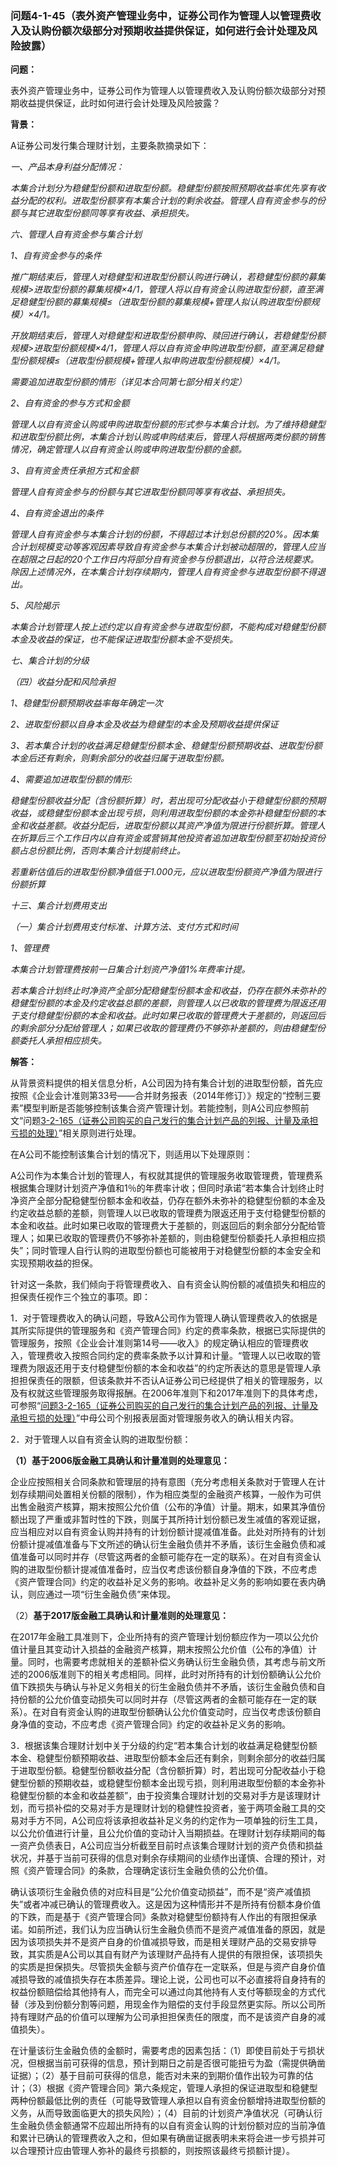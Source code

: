 ### 问题4-1-45（表外资产管理业务中，证券公司作为管理人以管理费收入及认购份额次级部分对预期收益提供保证，如何进行会计处理及风险披露）

**问题：**

表外资产管理业务中，证券公司作为管理人以管理费收入及认购份额次级部分对预期收益提供保证，此时如何进行会计处理及风险披露？

**背景：**

A证券公司发行集合理财计划，主要条款摘录如下：

*一、产品本身利益分配情况：*

*本集合计划分为稳健型份额和进取型份额。稳健型份额按照预期收益率优先享有收益分配的权利。进取型份额享有本集合计划的剩余收益。管理人自有资金参与的份额与其它进取型份额同等享有收益、承担损失。*

*六、管理人自有资金参与集合计划*

*1、自有资金参与的条件*

*推广期结束后，管理人对稳健型和进取型份额认购进行确认，若稳健型份额的募集规模\>进取型份额的募集规模×4/1，管理人将以自有资金认购进取型份额，直至满足稳健型份额的募集规模≤（进取型份额的募集规模+管理人拟认购进取型份额规模）×4/1。*

*开放期结束后，管理人对稳健型和进取型份额申购、赎回进行确认，若稳健型份额规模\>进取型份额规模×4/1，管理人将以自有资金申购进取型份额，直至满足稳健型份额规模≤（进取型份额规模+管理人拟申购进取型份额规模）×4/1。*

*需要追加进取型份额的情形（详见本合同第七部分相关约定）*

*2、自有资金的参与方式和金额*

*管理人以自有资金认购或申购进取型份额的形式参与本集合计划。为了维持稳健型和进取型份额比例，本集合计划认购或申购结束后，管理人将根据两类份额的销售情况，确定管理人以自有资金认购或申购进取型份额的金额。*

*3、自有资金责任承担方式和金额*

*管理人自有资金参与的份额与其它进取型份额同等享有收益、承担损失。*

*4、自有资金退出的条件*

*管理人自有资金参与本集合计划的份额，不得超过本计划总份额的20%。因本集合计划规模变动等客观因素导致自有资金参与本集合计划被动超限的，管理人应当在超限之日起的20个工作日内将部分自有资金参与份额退出，以符合法规要求。除因上述情况外，在本集合计划存续期内，管理人自有资金参与进取型份额不得退出。*

*5、风险揭示*

*本集合计划管理人按上述约定以自有资金参与进取型份额，不能构成对稳健型份额本金及收益的保证，也不能保证进取型份额本金不受损失。*

*七、集合计划的分级*

*（四）收益分配和风险承担*

*1、稳健型份额预期收益率每年确定一次*

*2、进取型份额以自身本金及收益为稳健型的本金及预期收益提供保证*

*3、若本集合计划的收益满足稳健型份额本金、稳健型份额预期收益、进取型份额本金后还有剩余，则剩余部分的收益归属于进取型份额。*

*4、需要追加进取型份额的情形:*

*稳健型份额收益分配（含份额折算）时，若出现可分配收益小于稳健型份额的预期收益，或稳健型份额本金出现亏损，则利用进取型份额的本金弥补稳健型份额的本金和收益差额。收益分配后，进取型份额以其资产净值为限进行份额折算。管理人在折算后三个工作日内以自有资金或营销其他投资者追加进取型份额至初始投资份额占总份额比例，否则本集合计划提前终止。*

*若重新估值后的进取型份额净值低于1.000元，应以进取型份额资产净值为限进行份额折算*

*十三、集合计划费用支出*

*（一）集合计划费用支付标准、计算方法、支付方式和时间*

*1、管理费*

*本集合计划管理费按前一日集合计划资产净值1%年费率计提。*

*若本集合计划终止时净资产全部分配稳健型份额本金和收益，仍存在额外未弥补的稳健型份额的本金及约定收益总额的差额，则管理人以已收取的管理费为限返还用于支付稳健型份额的本金和收益。此时如果已收取的管理费大于差额的，则返回后的剩余部分分配给管理人；如果已收取的管理费仍不够弥补差额的，则由稳健型份额委托人承担相应损失。*

**解答：**

从背景资料提供的相关信息分析，A公司因为持有集合计划的进取型份额，首先应按照《企业会计准则第33号——合并财务报表（2014年修订）》规定的“控制三要素”模型判断是否能够控制该集合资产管理计划。若能控制，则A公司应参照前文“问题[3-2-165（证券公司购买的自己发行的集合计划产品的列报、计量及承担亏损的处理）](#_Hlk28791776)”相关原则进行处理。

在A公司不能控制该集合计划的情况下，则适用以下处理原则：

A公司作为本集合计划的管理人，有权就其提供的管理服务收取管理费，管理费系根据集合理财计划资产净值和1％的年费率计收；但同时承诺“若本集合计划终止时净资产全部分配稳健型份额本金和收益，仍存在额外未弥补的稳健型份额的本金及约定收益总额的差额，则管理人以已收取的管理费为限返还用于支付稳健型份额的本金和收益。此时如果已收取的管理费大于差额的，则返回后的剩余部分分配给管理人；如果已收取的管理费仍不够弥补差额的，则由稳健型份额委托人承担相应损失”；同时管理人自行认购的进取型份额也可能被用于对稳健型份额的本金安全和实现预期收益的担保。

针对这一条款，我们倾向于将管理费收入、自有资金认购份额的减值损失和相应的担保责任视作三个独立的事项。即：

1．对于管理费收入的确认问题，导致A公司作为管理人确认管理费收入的依据是其所实际提供的管理服务和《资产管理合同》约定的费率条款，根据已实际提供的管理服务，按照《企业会计准则第14号——收入》的规定确认相应的管理费收入，管理费收入按照合同约定的费率条款予以计算和计量。“管理人以已收取的管理费为限返还用于支付稳健型份额的本金和收益”的约定所表达的意思是管理人承担担保责任的限额，但该条款并不否认A证券公司已经提供了相关的管理服务，以及有权就这些管理服务取得报酬。在2006年准则下和2017年准则下的具体考虑，可参照“[问题3-2-165（证券公司购买的自己发行的集合计划产品的列报、计量及承担亏损的处理）](#问题3-2-165证券公司购买的自己发行的集合计划产品的列报计量及承担亏损的处理)”中母公司个别报表层面对管理服务收入的确认相关内容。

2．对于管理人以自有资金认购的进取型份额：

**（1）基于2006版金融工具确认和计量准则的处理意见：**

企业应按照相关合同条款和管理层的持有意图（充分考虑相关条款对于管理人在计划存续期间处置相关份额的限制），作为相应类型的金融资产核算，一般作为可供出售金融资产核算，期末按照公允价值（公布的净值）计量。期末，如果其净值份额出现了严重或非暂时性的下跌，则属于其所持计划份额已发生减值的客观证据，应当相应对以自有资金认购并持有的计划份额计提减值准备。此处对所持有的计划份额计提减值准备与下文所述的确认衍生金融负债并不矛盾，该衍生金融负债和减值准备可以同时并存（尽管这两者的金额可能存在一定的联系）。在对自有资金认购的进取型份额计提减值准备时，应当仅考虑该份额自身净值的下跌，不应考虑《资产管理合同》约定的收益补足义务的影响。收益补足义务的影响如要在表内确认，则应通过一项“衍生金融负债”来体现。

（2）**基于2017版金融工具确认和计量准则的处理意见：**

在2017年金融工具准则下，企业所持有的资产管理计划份额应作为一项以公允价值计量且其变动计入损益的金融资产核算，期末按照公允价值（公布的净值）计量。同时，也需要考虑就相关的差额补偿义务确认衍生金融负债，其考虑与前文所述的2006版准则下的相关考虑相同。同样，此时对所持有的计划份额确认公允价值下跌损失与确认与补足义务相关的衍生金融负债并不矛盾，该衍生金融负债和自持份额的公允价值变动损失可以同时并存（尽管这两者的金额可能存在一定的联系）。在对自有资金认购的进取型份额确认公允价值变动时，应当仅考虑该份额自身净值的变动，不应考虑《资产管理合同》约定的收益补足义务的影响。

3．根据该集合理财计划中关于分级的约定“若本集合计划的收益满足稳健型份额本金、稳健型份额预期收益、进取型份额本金后还有剩余，则剩余部分的收益归属于进取型份额。稳健型份额收益分配（含份额折算）时，若出现可分配收益小于稳健型份额的预期收益，或稳健型份额本金出现亏损，则利用进取型份额的本金弥补稳健型份额的本金和收益差额”，由于投资集合理财计划的交易对手方是该理财计划，而亏损补偿的交易对手方是理财计划的稳健性投资者，鉴于两项金融工具的交易对手方不同，A公司应将该承担收益补足义务的约定作为一项单独的衍生工具，以公允价值进行计量，且公允价值的变动计入当期损益。在理财计划存续期间的每一资产负债表日，A公司应当分析截至目前时点该集合理财计划的资产负债和损益状况，并基于当前可获得的信息对剩余存续期间的业绩作出谨慎、合理的预计，对照《资产管理合同》的条款，合理确定该衍生金融负债的公允价值。

确认该项衍生金融负债的对应科目是“公允价值变动损益”，而不是“资产减值损失”或者冲减已确认的管理费收入。这是因为这种情形并不是所持有份额本身价值的下跌，而是基于《资产管理合同》条款对稳健型份额持有人作出的有限担保承诺。如前所述，我们认为应当确认衍生金融负债而不是资产减值准备的原因，就是因为该项损失并不是资产自身的价值减损导致，而是相关理财产品的交易安排导致，其实质是A公司以其自有财产为该理财产品持有人提供的有限担保，该项损失的实质是担保损失。尽管损失金额与资产价值存在一定联系，但是与资产自身价值减损导致的减值损失存在本质差异。理论上说，公司也可以不必直接将自身持有的权益份额赔偿给其他持有人，而完全可以通过向其他持有人支付等额现金的方式代替（涉及到份额分割等问题，用现金作为赔偿的支付手段显然更实际。所以公司所持有理财产品的价值可以理解为公司承担担保责任的限度，而不是该资产自身的减值损失）。

在计量该衍生金融负债的金额时，需要考虑的因素包括：（1）即使目前处于亏损状况，但根据当前可获得的信息，预计到期日之前是否很可能扭亏为盈（需提供确凿证据）；（2）基于目前可获得的信息，能否对未来的到期价值作出较为可靠的估计；（3）根据《资产管理合同》第六条规定，管理人承担的保证进取型和稳健型两种份额最低比例的责任（可能导致管理人承担以自有资金份额增持进取型份额的义务，从而导致面临更大的损失风险）；（4）目前的计划资产净值状况（可确认衍生金融负债金额通常不应超出所持有的以自有资金认购的计划份额对应的当前净值和累计已确认的管理费收入之和，但如果有确凿证据表明未来将会进一步亏损并可以合理预计应由管理人弥补的最终亏损额的，则按照该最终亏损额计提）。